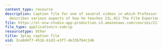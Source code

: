 ```yaml
---
content_type: resource
description: Caption file for one of several videos in which Professor David Thorburn
  describes various aspects of how he teaches 21L.011 The Film Experience.
file: https://ol-ocw-studio-app-production.s3.amazonaws.com/courses/21l-011-the-film-experience-fall-2013/3ce8d4f7451bb1d3e3f7de33b7b4c146_gjnJf9jobb4.srt
file_type: application/x-subrip
resourcetype: Other
title: 3play caption file
uid: 3ce8d4f7-451b-b1d3-e3f7-de33b7b4c146
---
```


